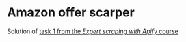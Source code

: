 # Amazon offer scarper

Solution of [task 1 from the _Expert scraping with Apify_ course](https://developers.apify.com/academy/expert-scraping-with-apify/apify-sdk#our-task)
